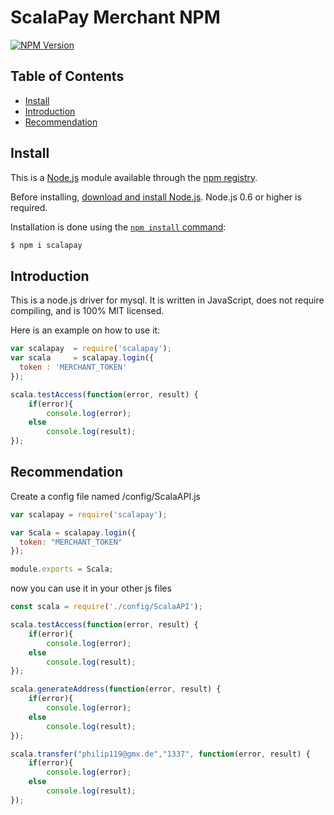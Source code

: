 
# ScalaPay Merchant NPM

[![NPM Version][npm-version-image]][npm-url]

## Table of Contents
- [Install](#install)
- [Introduction](#introduction)
- [Recommendation](#recommendation)

## Install

This is a [Node.js](https://nodejs.org/en/) module available through the [npm registry](https://www.npmjs.com/).

Before installing, [download and install Node.js](https://nodejs.org/en/download/). Node.js 0.6 or higher is required.

Installation is done using the [`npm install` command](https://docs.npmjs.com/getting-started/installing-npm-packages-locally):

```sh
$ npm i scalapay
```

## Introduction

This is a node.js driver for mysql. It is written in JavaScript, does not
require compiling, and is 100% MIT licensed.

Here is an example on how to use it:

```js
var scalapay  = require('scalapay');
var scala     = scalapay.login({
  token : 'MERCHANT_TOKEN'
});

scala.testAccess(function(error, result) {
	if(error){
		console.log(error);
	else
		console.log(result);
});
```


## Recommendation

Create a config file named /config/ScalaAPI.js

```js
var scalapay = require('scalapay');

var Scala = scalapay.login({ 
  token: "MERCHANT_TOKEN" 
});

module.exports = Scala;
```

now you can use it in your other js files
```js
const scala = require('./config/ScalaAPI');

scala.testAccess(function(error, result) {
	if(error){
		console.log(error);
	else
		console.log(result);
});

scala.generateAddress(function(error, result) {
	if(error){
		console.log(error);
	else
		console.log(result);
});

scala.transfer("philip119@gmx.de","1337", function(error, result) {
	if(error){
		console.log(error);
	else
		console.log(result);
});
```



[npm-url]: https://npmjs.org/package/scalapay
[npm-version-image]: https://badgen.net/npm/v/scalapay

